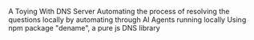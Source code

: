 A Toying With DNS Server
Automating the process of resolving the questions locally by automating through AI Agents running locally
Using npm package "dename", a pure js DNS library
